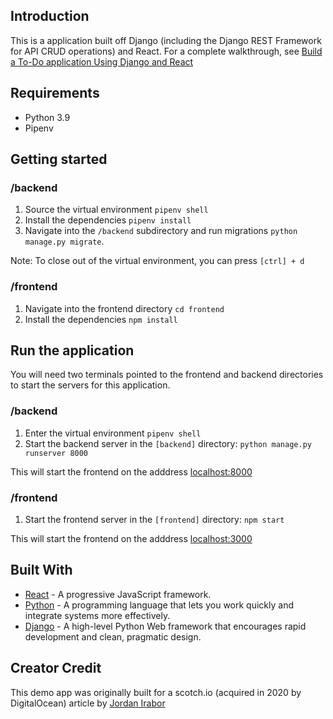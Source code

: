 ## Introduction

This is a application built off Django (including the Django REST Framework for API CRUD operations) and React. For a complete walkthrough, see [Build a To-Do application Using Django and React](https://www.digitalocean.com/community/tutorials/build-a-to-do-application-using-django-and-react)

## Requirements

- Python 3.9
- Pipenv

## Getting started

### /backend
1. Source the virtual environment `pipenv shell`
2. Install the dependencies `pipenv install`
3. Navigate into the `/backend` subdirectory and run migrations `python manage.py migrate`.

Note: To close out of the virtual environment, you can press `[ctrl] + d`

### /frontend
1. Navigate into the frontend directory `cd frontend`
2. Install the dependencies `npm install`

## Run the application

You will need two terminals pointed to the frontend and backend directories to start the servers for this application.

### /backend
1. Enter the virtual environment `pipenv shell`
2. Start the backend server in the `[backend]` directory: `python manage.py runserver 8000`

This will start the frontend on the adddress [localhost:8000](http://localhost:8000)

### /frontend
1. Start the frontend server in the `[frontend]` directory: `npm start`

This will start the frontend on the adddress [localhost:3000](http://localhost:3000)

## Built With

- [React](https://reactjs.org) - A progressive JavaScript framework.
- [Python](https://www.python.org/) - A programming language that lets you work quickly and integrate systems more effectively.
- [Django](http://djangoproject.org/) - A high-level Python Web framework that encourages rapid development and clean, pragmatic design.

## Creator Credit

This demo app was originally built for a scotch.io (acquired in 2020 by DigitalOcean) article by [Jordan Irabor](https://github.com/Jordanirabor/django-todo-react)
